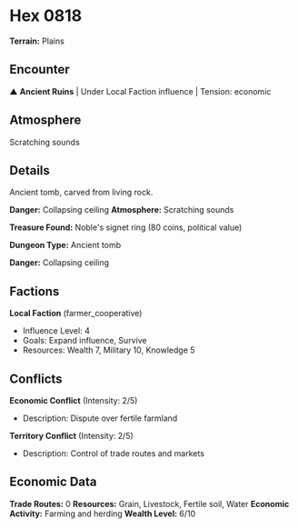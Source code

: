 # Hex 0818

**Terrain:** Plains

## Encounter
▲ **Ancient Ruins** | Under Local Faction influence | Tension: economic

## Atmosphere
Scratching sounds

## Details
Ancient tomb, carved from living rock.

**Danger:** Collapsing ceiling
**Atmosphere:** Scratching sounds

**Treasure Found:** Noble's signet ring (80 coins, political value)


**Dungeon Type:** Ancient tomb

**Danger:** Collapsing ceiling

## Factions
**Local Faction** (farmer_cooperative)
- Influence Level: 4
- Goals: Expand influence, Survive
- Resources: Wealth 7, Military 10, Knowledge 5

## Conflicts
**Economic Conflict** (Intensity: 2/5)
- Description: Dispute over fertile farmland

**Territory Conflict** (Intensity: 2/5)
- Description: Control of trade routes and markets

## Economic Data
**Trade Routes:** 0
**Resources:** Grain, Livestock, Fertile soil, Water
**Economic Activity:** Farming and herding
**Wealth Level:** 6/10
